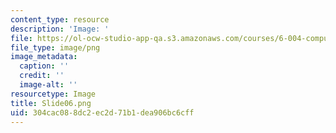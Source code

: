 ```yaml
---
content_type: resource
description: 'Image: '
file: https://ol-ocw-studio-app-qa.s3.amazonaws.com/courses/6-004-computation-structures-spring-2017/304cac088dc2ec2d71b1dea906bc6cff_Slide06.png
file_type: image/png
image_metadata:
  caption: ''
  credit: ''
  image-alt: ''
resourcetype: Image
title: Slide06.png
uid: 304cac08-8dc2-ec2d-71b1-dea906bc6cff
---
```

